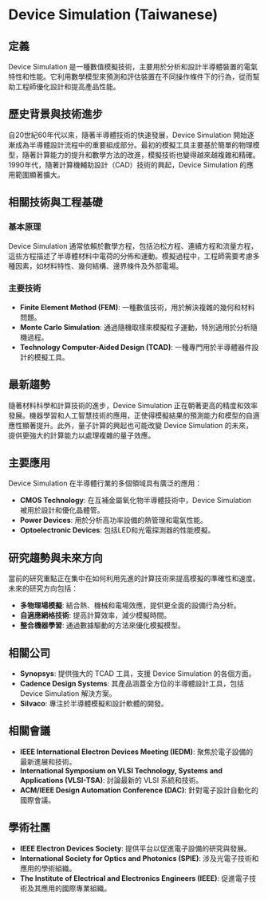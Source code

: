 # Device Simulation (Taiwanese)

## 定義

Device Simulation 是一種數值模擬技術，主要用於分析和設計半導體裝置的電氣特性和性能。它利用數學模型來預測和評估裝置在不同操作條件下的行為，從而幫助工程師優化設計和提高產品性能。

## 歷史背景與技術進步

自20世紀60年代以來，隨著半導體技術的快速發展，Device Simulation 開始逐漸成為半導體設計流程中的重要組成部分。最初的模擬工具主要基於簡單的物理模型，隨著計算能力的提升和數學方法的改進，模擬技術也變得越來越複雜和精確。1990年代，隨著計算機輔助設計（CAD）技術的興起，Device Simulation 的應用範圍顯著擴大。

## 相關技術與工程基礎

### 基本原理

Device Simulation 通常依賴於數學方程，包括泊松方程、連續方程和流量方程，這些方程描述了半導體材料中電荷的分佈和運動。模擬過程中，工程師需要考慮多種因素，如材料特性、幾何結構、邊界條件及外部電場。

### 主要技術

- **Finite Element Method (FEM)**: 一種數值技術，用於解決複雜的幾何和材料問題。
- **Monte Carlo Simulation**: 通過隨機取樣來模擬粒子運動，特別適用於分析隨機過程。
- **Technology Computer-Aided Design (TCAD)**: 一種專門用於半導體器件設計的模擬工具。

## 最新趨勢

隨著材料科學和計算技術的進步，Device Simulation 正在朝著更高的精度和效率發展。機器學習和人工智慧技術的應用，正使得模擬結果的預測能力和模型的自適應性顯著提升。此外，量子計算的興起也可能改變 Device Simulation 的未來，提供更強大的計算能力以處理複雜的量子效應。

## 主要應用

Device Simulation 在半導體行業的多個領域具有廣泛的應用：

- **CMOS Technology**: 在互補金屬氧化物半導體技術中，Device Simulation 被用於設計和優化晶體管。
- **Power Devices**: 用於分析高功率設備的熱管理和電氣性能。
- **Optoelectronic Devices**: 包括LED和光電探測器的性能模擬。

## 研究趨勢與未來方向

當前的研究重點正在集中在如何利用先進的計算技術來提高模擬的準確性和速度。未來的研究方向包括：

- **多物理場模擬**: 結合熱、機械和電場效應，提供更全面的設備行為分析。
- **自適應網格技術**: 提高計算效率，減少模擬時間。
- **整合機器學習**: 通過數據驅動的方法來優化模擬模型。

## 相關公司

- **Synopsys**: 提供強大的 TCAD 工具，支援 Device Simulation 的各個方面。
- **Cadence Design Systems**: 其產品涵蓋全方位的半導體設計工具，包括 Device Simulation 解決方案。
- **Silvaco**: 專注於半導體模擬和設計軟體的開發。

## 相關會議

- **IEEE International Electron Devices Meeting (IEDM)**: 聚焦於電子設備的最新進展和技術。
- **International Symposium on VLSI Technology, Systems and Applications (VLSI-TSA)**: 討論最新的 VLSI 系統和技術。
- **ACM/IEEE Design Automation Conference (DAC)**: 針對電子設計自動化的國際會議。

## 學術社團

- **IEEE Electron Devices Society**: 提供平台以促進電子設備的研究與發展。
- **International Society for Optics and Photonics (SPIE)**: 涉及光電子技術和應用的學術組織。
- **The Institute of Electrical and Electronics Engineers (IEEE)**: 促進電子技術及其應用的國際專業組織。